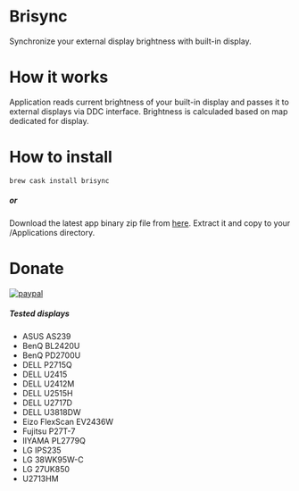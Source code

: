 # Brisync
Synchronize your external display brightness with built-in display.

# How it works
Application reads current brightness of your built-in display and passes it to external displays via DDC interface.
Brightness is calculaded based on map dedicated for display. 

# How to install
```{bash}
brew cask install brisync
```
##### or
Download the latest app binary zip file from [here](https://github.com/czarny/Brisync/releases/download/v1.3.0/Brisync.zip). Extract it and copy to your /Applications directory.

# Donate
[![paypal](https://www.paypalobjects.com/en_US/i/btn/btn_donateCC_LG.gif)](https://www.paypal.com/donate?hosted_button_id=NL7L7KNN7VBFC)

##### Tested displays
* ASUS AS239
* BenQ BL2420U
* BenQ PD2700U
* DELL P2715Q
* DELL U2415
* DELL U2412M
* DELL U2515H
* DELL U2717D
* DELL U3818DW
* Eizo FlexScan EV2436W
* Fujitsu P27T-7
* IIYAMA PL2779Q
* LG IPS235
* LG 38WK95W-C
* LG 27UK850
* U2713HM
